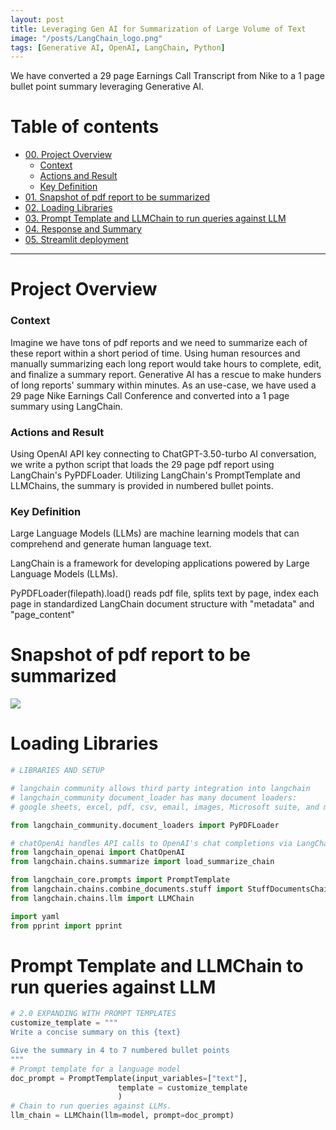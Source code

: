 ```yaml
---
layout: post
title: Leveraging Gen AI for Summarization of Large Volume of Text
image: "/posts/LangChain_logo.png"
tags: [Generative AI, OpenAI, LangChain, Python]
---
```


We have converted a 29 page Earnings Call Transcript from Nike to a 1 page bullet point summary leveraging Generative AI.  

# Table of contents

- [00. Project Overview](#overview-main)
    - [Context](#overview-context)
    - [Actions and Result](#overview-actions)
    - [Key Definition](#overview-definition)
- [01. Snapshot of pdf report to be summarized](#data-overview)
- [02. Loading Libraries](#loading-libraries)
- [03. Prompt Template and LLMChain to run queries against LLM](#Prompt-LLMChain)
- [04. Response and Summary](#response)
- [05. Streamlit deployment](#rf-title)
  
___

# Project Overview  <a name="overview-main"></a>

### Context <a name="overview-context"></a>

Imagine we have tons of pdf reports and we need to summarize each of these report within a short period of time. Using human resources and manually summarizing each long report would take hours to complete, edit, and finalize a summary report. Generative AI has a rescue to make hunders of long reports' summary within minutes. As an use-case, we have used a 29 page Nike Earnings Call Conference and converted into a 1 page summary using LangChain.     

### Actions and Result<a name="overview-actions"></a>

Using OpenAI API key connecting to ChatGPT-3.50-turbo AI conversation, we write a python script that loads the 29 page pdf report using LangChain's PyPDFLoader. Utilizing LangChain's PromptTemplate and LLMChains, the summary is provided in numbered bullet points. 

### Key Definition <a name="overview-definition"></a>

Large Language Models (LLMs) are machine learning models that can comprehend and generate human language text.

LangChain is a framework for developing applications powered by Large Language Models (LLMs). 

PyPDFLoader(filepath).load() reads pdf file, splits text by page, index each page in standardized LangChain document structure with "metadata" and "page_content"

# Snapshot of pdf report to be summarized <a name="data-overview"></a>

<image src="/img/posts/NIKE-Inc-Q3FY24-OFFICIAL-Transcript-FINAL.pdf">

# Loading Libraries <a name="loading-libraries"></a>

```python
# LIBRARIES AND SETUP

# langchain community allows third party integration into langchain
# langchain_community document_loader has many document loaders: 
# google sheets, excel, pdf, csv, email, images, Microsoft suite, and many more. 

from langchain_community.document_loaders import PyPDFLoader

# chatOpenAi handles API calls to OpenAI's chat completions via LangChain Standradized LLM Framework
from langchain_openai import ChatOpenAI
from langchain.chains.summarize import load_summarize_chain

from langchain_core.prompts import PromptTemplate
from langchain.chains.combine_documents.stuff import StuffDocumentsChain
from langchain.chains.llm import LLMChain

import yaml
from pprint import pprint

```

# Prompt Template and LLMChain to run queries against LLM <a name="Prompt-LLMChain"></a>

```python
# 2.0 EXPANDING WITH PROMPT TEMPLATES
customize_template = """
Write a concise summary on this {text}

Give the summary in 4 to 7 numbered bullet points
"""
# Prompt template for a language model
doc_prompt = PromptTemplate(input_variables=["text"], 
                        template = customize_template
                        )
# Chain to run queries against LLMs.
llm_chain = LLMChain(llm=model, prompt=doc_prompt)


```









